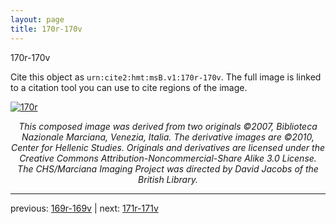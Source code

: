 ```yaml
---
layout: page
title: 170r-170v
---
```


170r-170v

Cite this object as `urn:cite2:hmt:msB.v1:170r-170v`. The full image is linked to a citation tool you can use to cite regions of the image.

[![170r](http://www.homermultitext.org/iipsrv?IIIF=/project/homer/pyramidal/deepzoom/hmt/vbbifolio/v1/vb_169v_170r.tif/full/800,/0/default.jpg)](http://www.homermultitext.org/ict2/?urn=urn:cite2:hmt:vbbifolio.v1:vb_169v_170r) 

<p style="text-align: center; font-style: italic;">This composed image was derived from two originals ©2007, Biblioteca Nazionale Marciana, Venezia, Italia. The derivative images are ©2010, Center for Hellenic Studies. Originals and derivatives are licensed under the Creative Commons Attribution-Noncommercial-Share Alike 3.0 License. The CHS/Marciana Imaging Project was directed by David Jacobs of the British Library.</p>

---

previous: [169r-169v](../169r-169v/) | next: [171r-171v](../171r-171v/)